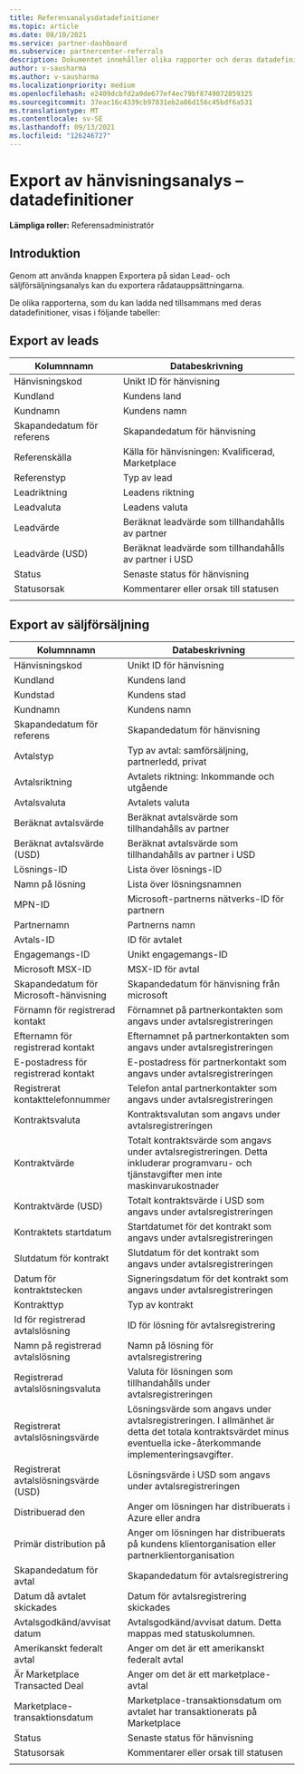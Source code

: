 ```yaml
---
title: Referensanalysdatadefinitioner
ms.topic: article
ms.date: 08/10/2021
ms.service: partner-dashboard
ms.subservice: partnercenter-referrals
description: Dokumentet innehåller olika rapporter och deras datadefinitioner, som du kan ladda ned från referensanalyssidorna.
author: v-sausharma
ms.author: v-sausharma
ms.localizationpriority: medium
ms.openlocfilehash: e2409dcbfd2a9de677ef4ec79bf8749072859325
ms.sourcegitcommit: 37eac16c4339cb97831eb2a86d156c45bdf6a531
ms.translationtype: MT
ms.contentlocale: sv-SE
ms.lasthandoff: 09/13/2021
ms.locfileid: "126246727"
---
```

# <a name="referral-analytics-export--data-definitions"></a>Export av hänvisningsanalys – datadefinitioner

**Lämpliga roller:** Referensadministratör

## <a name="introduction"></a>Introduktion

Genom att använda knappen Exportera på sidan Lead- och säljförsäljningsanalys kan du exportera rådatauppsättningarna.

De olika rapporterna, som du kan ladda ned tillsammans med deras datadefinitioner, visas i följande tabeller:

## <a name="leads-export"></a>Export av leads

|   Kolumnnamn |   Databeskrivning    |
|----|----|
|   Hänvisningskod |   Unikt ID för hänvisning  |
|   Kundland    |   Kundens land |
|   Kundnamn   |   Kundens namn    |
|   Skapandedatum för referens  |   Skapandedatum för hänvisning   |
|   Referenskälla |   Källa för hänvisningen: Kvalificerad, Marketplace  |
|   Referenstyp   |   Typ av lead    |
|   Leadriktning  |   Leadens riktning   |
|   Leadvaluta   |   Leadens valuta    |
|   Leadvärde  |   Beräknat leadvärde som tillhandahålls av partner    |
|   Leadvärde (USD)    |   Beräknat leadvärde som tillhandahålls av partner i USD |
|   Status      |   Senaste status för hänvisning   |
|   Statusorsak   |   Kommentarer eller orsak till statusen    |
|       |       |


## <a name="co-sell-export"></a>Export av säljförsäljning

|   Kolumnnamn |   Databeskrivning    |
|    ----    |    ----    |
|   Hänvisningskod |   Unikt ID för hänvisning  |
|   Kundland    |   Kundens land |
|   Kundstad   |   Kundens stad    |
|   Kundnamn   |   Kundens namn    |
|   Skapandedatum för referens  |   Skapandedatum för hänvisning   |
|   Avtalstyp   |   Typ av avtal: samförsäljning, partnerledd, privat |
|   Avtalsriktning  |   Avtalets riktning: Inkommande och utgående    |
|   Avtalsvaluta   |   Avtalets valuta    |
|   Beräknat avtalsvärde    |   Beräknat avtalsvärde som tillhandahålls av partner    |
|   Beräknat avtalsvärde (USD)  |   Beräknat avtalsvärde som tillhandahålls av partner i USD |
|   Lösnings-ID     |   Lista över lösnings-ID |
|   Namn på lösning   |   Lista över lösningsnamnen  |
|   MPN-ID  |   Microsoft-partnerns nätverks-ID för partnern |
|   Partnernamn    |   Partnerns namn |
|   Avtals-ID |   ID för avtalet  |
|   Engagemangs-ID   |   Unikt engagemangs-ID    |
|   Microsoft MSX-ID    |   MSX-ID för avtal  |
|   Skapandedatum för Microsoft-hänvisning    |   Skapandedatum för hänvisning från microsoft |
|   Förnamn för registrerad kontakt   |   Förnamnet på partnerkontakten som angavs under avtalsregistreringen |
|   Efternamn för registrerad kontakt    |   Efternamnet på partnerkontakten som angavs under avtalsregistreringen  |
|   E-postadress för registrerad kontakt    |   E-postadress för partnerkontakt som angavs under avtalsregistreringen  |
|   Registrerat kontakttelefonnummer |   Telefon antal partnerkontakter som angavs under avtalsregistreringen   |
|   Kontraktsvaluta   |   Kontraktsvalutan som angavs under avtalsregistreringen  |
|   Kontraktvärde  |   Totalt kontraktsvärde som angavs under avtalsregistreringen. Detta inkluderar programvaru- och tjänstavgifter men inte maskinvarukostnader  |
|   Kontraktvärde (USD)    |   Totalt kontraktsvärde i USD som angavs under avtalsregistreringen   |
|   Kontraktets startdatum |   Startdatumet för det kontrakt som angavs under avtalsregistreringen    |
|   Slutdatum för kontrakt   |   Slutdatum för det kontrakt som angavs under avtalsregistreringen  |
|   Datum för kontraktstecken  |   Signeringsdatum för det kontrakt som angavs under avtalsregistreringen |
|   Kontrakttyp   |   Typ av kontrakt    |
|   Id för registrerad avtalslösning |   ID för lösning för avtalsregistrering    |
|   Namn på registrerad avtalslösning   |   Namn på lösning för avtalsregistrering  |
|   Registrerad avtalslösningsvaluta   |   Valuta för lösningen som tillhandahålls under avtalsregistreringen |
|   Registrerat avtalslösningsvärde  |   Lösningsvärde som angavs under avtalsregistreringen. I allmänhet är detta det totala kontraktsvärdet minus eventuella icke-återkommande implementeringsavgifter.   |
|   Registrerat avtalslösningsvärde (USD)    |   Lösningsvärde i USD som angavs under avtalsregistreringen |
|   Distribuerad den |   Anger om lösningen har distribuerats i Azure eller andra    |
|   Primär distribution på   |   Anger om lösningen har distribuerats på kundens klientorganisation eller partnerklientorganisation  |
|   Skapandedatum för avtal  |   Skapandedatum för avtalsregistrering  |
|   Datum då avtalet skickades     |   Datum för avtalsregistrering skickades |
|   Avtalsgodkänd/avvisat datum     |   Avtalsgodkänd/avvisat datum. Detta mappas med statuskolumnen. |
|   Amerikanskt federalt avtal |   Anger om det är ett amerikanskt federalt avtal    |
|   Är Marketplace Transacted Deal  |   Anger om det är ett marketplace-avtal    |
|   Marketplace-transaktionsdatum    |   Marketplace-transaktionsdatum om avtalet har transaktionerats på Marketplace|
|   Status      |   Senaste status för hänvisning   |
|   Statusorsak   |   Kommentarer eller orsak till statusen    |
|       |       |
